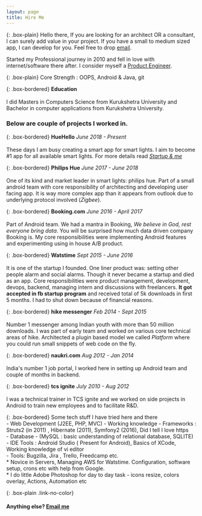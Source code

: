 ```yaml
---
layout: page
title: Hire Me
---
```


{: .box-plain}
Hello there, If you are looking for an architect OR a consultant, I can surely add value in your project. If you have a small to medium sized app, I can develop for you. Feel free to drop [email](mailto:{{site.personal_email}}).

Started my Professional journey in 2010 and fell in love with internet/software there after. I consider myself a [Product Engineer](/blogs/software/what-is-product-engineer/).

{: .box-plain}
Core Strength : OOPS, Android & Java, git


{: .box-bordered}
**Education**
<br/><br/>
I did Masters in Computers Science from Kurukshetra University and Bachelor in computer applications from Kurukshetra University.

### Below are couple of projects I worked in.

{: .box-bordered}
**HueHello**
*June 2018 - Present*
<br/><br/>
These days I am busy creating a smart app for smart lights. I aim to become #1 app for all available smart lights. For more details read [*Startup & me*](/blogs/techpreneur/startup/intro_startup_and_techpreneur/)

{: .box-bordered}
**Philips Hue**
*June 2017 - June 2018*
<br/><br/>
One of its kind and market leader in smart lights: philips hue. Part of a small android team with core responsibility of architecting and developing user facing app. It is way more complex app than it appears from outlook due to underlying protocol involved (*Zigbee*).


{: .box-bordered}
**Booking.com**
*June 2016 - April 2017*
<br/><br/>
Part of Android team. We had a mantra in Booking, *We believe in God, rest everyone bring data*. You will be surprised how much data driven company Booking is. My core responsibilities were implementing Android features and experimenting using in house A/B product.

{: .box-bordered}
**Watstime**
*Sept 2015 - June 2016*
<br/><br/>
It is one of the startup I founded. One liner product was: setting other people alarm and social alarms. Though it never became a startup and died as an app. Core responsibilities were product management, development, devops, backend, managing intern and discussions with freelancers. **It got accepted in fb startup program** and received total of 5k downloads in first 5 months. I had to shut down because of financial reasons.

{: .box-bordered}
**hike messenger**
*Feb 2014 - Sept 2015*
<br/><br/>
Number 1 messenger among Indian youth with more than 50 million downloads. I was part of early team and worked on various core technical areas of hike. Architected a plugin based model we called *Platform* where you could run small snippets of web code on the fly.

{: .box-bordered}
**naukri.com**
*Aug 2012 - Jan 2014*
<br/><br/>
India's number 1 job portal, I worked here in setting up Android team and couple of months in backend.

{: .box-bordered}
**tcs ignite**
*July 2010 - Aug 2012*
<br/><br/>
I was a technical trainer in TCS ignite and we worked on side projects in Android to train new employees and to facilitate R&D.

{: .box-bordered}
Some tech stuff I have tried here and there<br/>- Web Development (J2EE, PHP, MVC) - Working knowledge - Frameworks : Struts2 (in 2011) , Hibernate (2011), Symfony2 (2016), Did I tell I love https<br/>- Database - (MySQL : basic understanding of relational database, SQLITE) <br/>- IDE Tools : Android Studio ( Present for Android), Basics of XCode, Working knowledge of vi editor	<br/>- Tools: Bugzilla, Jira , Trello, Freedcamp etc.<br/>* Novice in Servers, Managing AWS for Watstime. Configuration, software setup, crons etc with help from Google.<br/>* I do little Adobe Photoshop for day to day task - icons resize, colors overlay, Actions, Automation etc

{: .box-plain .link-no-color}
#### Anything else? [Email me](mailto:{{site.personal_email}})
